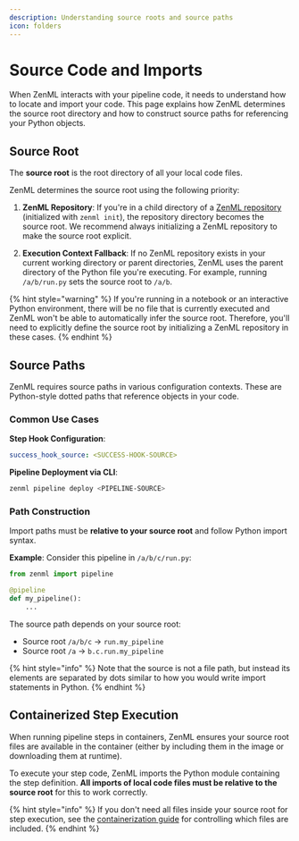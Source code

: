 ```yaml
---
description: Understanding source roots and source paths
icon: folders
---
```


# Source Code and Imports

When ZenML interacts with your pipeline code, it needs to understand how to locate and import your code. This page explains how ZenML determines the source root directory and how to construct source paths for referencing your Python objects.

## Source Root

The **source root** is the root directory of all your local code files.

ZenML determines the source root using the following priority:

1. **ZenML Repository**: If you're in a child directory of a [ZenML repository](https://docs.zenml.io/user-guides/best-practices/set-up-your-repository) (initialized with `zenml init`), the repository directory becomes the source root. We recommend always initializing a ZenML repository to make the source root explicit.

2. **Execution Context Fallback**: If no ZenML repository exists in your current working directory or parent directories, ZenML uses the parent directory of the Python file you're executing. For example, running `/a/b/run.py` sets the source root to `/a/b`.

{% hint style="warning" %}
If you're running in a notebook or an interactive Python environment, there will be no file that is currently executed and ZenML won't be able to automatically infer the source root. Therefore, you'll need to explicitly define the source root by initializing a ZenML repository in these cases.
{% endhint %}

## Source Paths

ZenML requires source paths in various configuration contexts. These are Python-style dotted paths that reference objects in your code.

### Common Use Cases

**Step Hook Configuration**:
```yaml
success_hook_source: <SUCCESS-HOOK-SOURCE>
```

**Pipeline Deployment via CLI**:
```bash
zenml pipeline deploy <PIPELINE-SOURCE>
```

### Path Construction

Import paths must be **relative to your source root** and follow Python import syntax.

**Example**: Consider this pipeline in `/a/b/c/run.py`:
```python
from zenml import pipeline

@pipeline
def my_pipeline():
    ...
```

The source path depends on your source root:
- Source root `/a/b/c` → `run.my_pipeline`
- Source root `/a` → `b.c.run.my_pipeline`

{% hint style="info" %}
Note that the source is not a file path, but instead its elements are separated by dots similar to how you would write import statements in Python.
{% endhint %}

## Containerized Step Execution

When running pipeline steps in containers, ZenML ensures your source root files are available in the container (either by including them in the image or downloading them at runtime). 

To execute your step code, ZenML imports the Python module containing the step definition. **All imports of local code files must be relative to the source root** for this to work correctly.

{% hint style="info" %}
If you don't need all files inside your source root for step execution, see the [containerization guide](../containerization/containerization.md#controlling-included-files) for controlling which files are included.
{% endhint %}